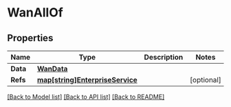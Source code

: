 # WanAllOf

## Properties

Name | Type | Description | Notes
------------ | ------------- | ------------- | -------------
**Data** | [**WanData**](WAN_data.md) |  | 
**Refs** | [**map[string]EnterpriseService**](enterprise_service.md) |  | [optional] 

[[Back to Model list]](../README.md#documentation-for-models) [[Back to API list]](../README.md#documentation-for-api-endpoints) [[Back to README]](../README.md)


